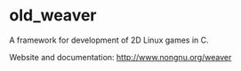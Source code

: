 # old_weaver
A framework for development of 2D Linux games in C.

Website and documentation: http://www.nongnu.org/weaver
